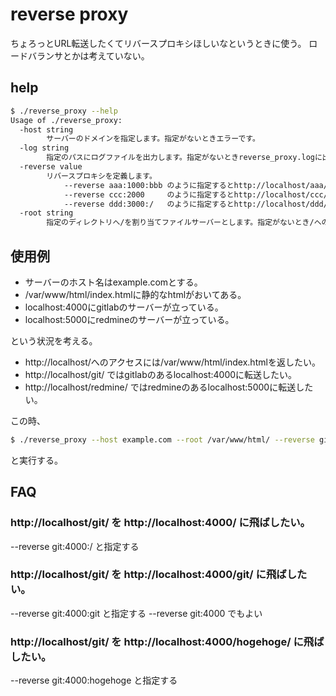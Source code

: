 # reverse proxy

ちょろっとURL転送したくてリバースプロキシほしいなというときに使う。
ロードバランサとかは考えていない。

## help

```sh
$ ./reverse_proxy --help
Usage of ./reverse_proxy:
  -host string
        サーバーのドメインを指定します。指定がないときエラーです。
  -log string
        指定のパスにログファイルを出力します。指定がないときreverse_proxy.logに出力します。
  -reverse value
        リバースプロキシを定義します。
            --reverse aaa:1000:bbb のように指定するとhttp://localhost/aaa/がhttp://localhost:1000/bbbに転送されます。
            --reverse ccc:2000     のように指定するとhttp://localhost/ccc/がhttp://localhost:2000/ccc/に転送されます。
            --reverse ddd:3000:/   のように指定するとhttp://localhost/ddd/がhttp://localhost:3000/に転送されます。
  -root string
        指定のディレクトリへ/を割り当てファイルサーバーとします。指定がないとき/へのアクセスは404を返します。
```

## 使用例

* サーバーのホスト名はexample.comとする。
* /var/www/html/index.htmlに静的なhtmlがおいてある。
* localhost:4000にgitlabのサーバーが立っている。
* localhost:5000にredmineのサーバーが立っている。

という状況を考える。  

* http://localhost/へのアクセスには/var/www/html/index.htmlを返したい。
* http://localhost/git/ ではgitlabのあるlocalhost:4000に転送したい。
* http://localhost/redmine/ ではredmineのあるlocalhost:5000に転送したい。

この時、  

```sh
$ ./reverse_proxy --host example.com --root /var/www/html/ --reverse git:4000:/ --reverse redmine:5000:/
```

と実行する。

## FAQ

### http://localhost/git/ を http://localhost:4000/ に飛ばしたい。

--reverse git:4000:/ と指定する

### http://localhost/git/ を http://localhost:4000/git/ に飛ばしたい。

--reverse git:4000:git と指定する
--reverse git:4000 でもよい

### http://localhost/git/ を http://localhost:4000/hogehoge/ に飛ばしたい。

--reverse git:4000:hogehoge と指定する

